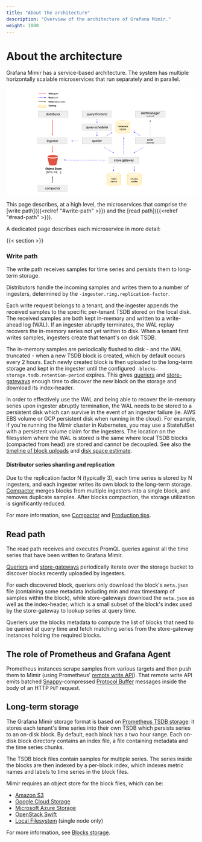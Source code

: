 ```yaml
---
title: "About the architecture"
description: "Overview of the architecture of Grafana Mimir."
weight: 1000
---
```


# About the architecture

Grafana Mimir has a service-based architecture.
The system has multiple horizontally scalable microservices that run separately and in parallel.

[//]: # (TODO Diagram source at https://docs.google.com/presentation/d/1bHp8_zcoWCYoNU2AhO2lSagQyuIrghkCncViSqn14cU/edit)
![Architecture of Grafana Mimir](../images/architecture.png)

This page describes, at a high level, the microservices that comprise the [write path]({{<relref "#write-path" >}})
and the [read path]({{<relref "#read-path" >}}).

A dedicated page describes each microservice in more detail:

{{< section >}}

### Write path

The write path receives samples for time series and persists them to long-term storage.

Distributors handle the incoming samples and writes them to a number of ingesters, determined by the `-ingester.ring.replication-factor`.

Each write request belongs to a tenant, and the ingester appends the received samples to the specific per-tenant TSDB stored on the local disk.
The received samples are both kept in-memory and written to a write-ahead log (WAL).
If an ingester abruptly terminates, the WAL replay recovers the in-memory series not yet written to disk.
When a tenant first writes samples, ingesters create that tenant's on disk TSDB.

The in-memory samples are periodically flushed to disk - and the WAL truncated - when a new TSDB block is created, which by default occurs every 2 hours.
Each newly created block is then uploaded to the long-term storage and kept in the ingester until the configured `-blocks-storage.tsdb.retention-period` expires.
This gives [queriers](./querier.md) and [store-gateways](./store-gateway.md) enough time to discover the new block on the storage and download its index-header.

In order to effectively use the WAL and being able to recover the in-memory series upon ingester abruptly termination, the WAL needs to be stored to a persistent disk which can survive in the event of an ingester failure (ie. AWS EBS volume or GCP persistent disk when running in the cloud).
For example, if you're running the Mimir cluster in Kubernetes, you may use a StatefulSet with a persistent volume claim for the ingesters.
The location on the filesystem where the WAL is stored is the same where local TSDB blocks (compacted from head) are stored and cannot be decoupled.
See also the [timeline of block uploads](production-tips/#how-to-estimate--querierquery-store-after) and [disk space estimate](production-tips/#ingester-disk-space).

#### Distributor series sharding and replication

Due to the replication factor N (typically 3), each time series is stored by N ingesters, and each ingester writes its own block to the long-term storage.
[Compactor](./compactor.md) merges blocks from multiple ingesters into a single block, and removes duplicate samples.
After blocks compaction, the storage utilization is significantly reduced.

For more information, see [Compactor](./compactor.md) and [Production tips](./production-tips.md).

## Read path

The read path receives and executes PromQL queries against all the time series that have been written to Grafana Mimir.

[Queriers](./querier.md) and [store-gateways](./store-gateway.md) periodically iterate over the storage bucket to discover blocks recently uploaded by ingesters.

For each discovered block, queriers only download the block's `meta.json` file (containing some metadata including min and max timestamp of samples within the block), while store-gateways download the `meta.json` as well as the index-header, which is a small subset of the block's index used by the store-gateway to lookup series at query time.

Queriers use the blocks metadata to compute the list of blocks that need to be queried at query time and fetch matching series from the store-gateway instances holding the required blocks.

## The role of Prometheus and Grafana Agent

Prometheus instances scrape samples from various targets and then push them to Mimir (using Prometheus' [remote write API](https://prometheus.io/docs/prometheus/latest/storage/#remote-storage-integrations)).
That remote write API emits batched [Snappy](https://google.github.io/snappy/)-compressed [Protocol Buffer](https://developers.google.com/protocol-buffers/) messages inside the body of an HTTP `PUT` request.

## Long-term storage

The Grafana Mimir storage format is based on [Prometheus TSDB storage](https://prometheus.io/docs/prometheus/latest/storage/): it stores each tenant's time series into their own TSDB which persists series to an on-disk block.
By default, each block has a two hour range.
Each on-disk block directory contains an index file, a file containing metadata and the time series chunks.

The TSDB block files contain samples for multiple series.
The series inside the blocks are then indexed by a per-block index, which indexes metric names and labels to time series in the block files.

Mimir requires an object store for the block files, which can be:

- [Amazon S3](https://aws.amazon.com/s3)
- [Google Cloud Storage](https://cloud.google.com/storage/)
- [Microsoft Azure Storage](https://azure.microsoft.com/en-us/services/storage/)
- [OpenStack Swift](https://wiki.openstack.org/wiki/Swift)
- [Local Filesystem](https://thanos.io/storage.md/#filesystem) (single node only)

For more information, see [Blocks storage](./blocks-storage/_index.md).
